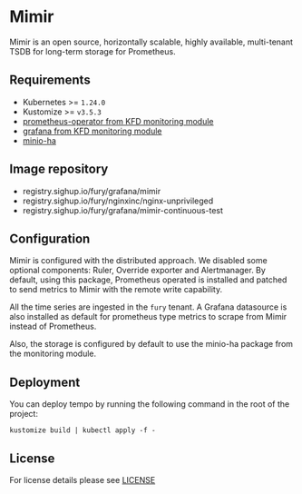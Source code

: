 # Mimir

<!-- <KFD-DOCS> -->

Mimir is an open source, horizontally scalable, highly available, multi-tenant TSDB for long-term storage for Prometheus.

## Requirements

- Kubernetes >= `1.24.0`
- Kustomize >= `v3.5.3`
- [prometheus-operator from KFD monitoring module][prometheus-operator]
- [grafana from KFD monitoring module][grafana]
- [minio-ha](../minio-ha)

## Image repository

- registry.sighup.io/fury/grafana/mimir
- registry.sighup.io/fury/nginxinc/nginx-unprivileged
- registry.sighup.io/fury/grafana/mimir-continuous-test

## Configuration

Mimir is configured with the distributed approach. We disabled some optional components: Ruler, Override exporter and Alertmanager.
By default, using this package, Prometheus operated is installed and patched to send metrics to Mimir with the remote write capability.

All the time series are ingested in the `fury` tenant. A Grafana datasource is also installed as default for prometheus type metrics to scrape from Mimir instead of Prometheus.

Also, the storage is configured by default to use the minio-ha package from the monitoring module.

## Deployment

You can deploy tempo by running the following command in the root of
the project:

```shell
kustomize build | kubectl apply -f -
```

<!-- Links -->

[prometheus-operator]: https://github.com/sighup-io/fury-kubernetes-monitoring/blob/master/katalog/prometheus-operator
[grafana]: https://github.com/sighup-io/fury-kubernetes-monitoring/blob/master/katalog/grafana


<!-- </KFD-DOCS> -->

## License

For license details please see [LICENSE](../../LICENSE)
